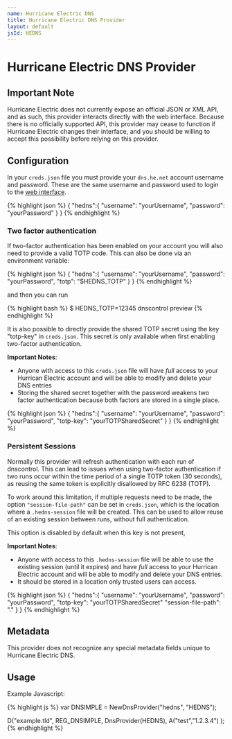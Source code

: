 ```yaml
---
name: Hurricane Electric DNS
title: Hurricane Electric DNS Provider
layout: default
jsId: HEDNS
---
```

# Hurricane Electric DNS Provider

## Important Note
Hurricane Electric does not currently expose an official JSON or XML API, and as such, this provider interacts directly
with the web interface. Because there is no officially supported API, this provider may cease to function if Hurricane
Electric changes their interface, and you should be willing to accept this possibility before relying on this provider.

## Configuration
In your `creds.json` file you must provide your `dns.he.net` account username and password. These are the same username
and password used to login to the [web interface]([https://dns.he.net]).

{% highlight json %}
{
  "hedns":{
    "username": "yourUsername",
    "password": "yourPassword"
  }
}
{% endhighlight %}

### Two factor authentication

If two-factor authentication has been enabled on your account you will also need to provide a valid TOTP code.
This can also be done via an environment variable:

{% highlight json %}
{
  "hedns":{
    "username": "yourUsername",
    "password": "yourPassword",
    "totp": "$HEDNS_TOTP"
  }
}
{% endhighlight %}

and then you can run

{% highlight bash %}
$ HEDNS_TOTP=12345 dnscontrol preview
{% endhighlight %}

It is also possible to directly provide the shared TOTP secret using the key "totp-key" in `creds.json`. This secret is
only available when first enabling two-factor authentication.

**Important Notes**:
* Anyone with access to this `creds.json` file will have *full* access to your Hurrican Electric account and will be 
  able to modify and delete your DNS entries
* Storing the shared secret together with the password weakens two factor authentication because both factors are stored
  in a single place.

{% highlight json %}
{
  "hedns":{
    "username": "yourUsername",
    "password": "yourPassword",
    "totp-key": "yourTOTPSharedSecret"
  }
}
{% endhighlight %}

### Persistent Sessions

Normally this provider will refresh authentication with each run of dnscontrol. This can lead to issues when using
two-factor authentication if two runs occur within the time period of a single TOTP token (30 seconds), as reusing the
same token is explicitly disallowed by RFC 6238 (TOTP).

To work around this limitation, if multiple requests need to be made, the option `"session-file-path"` can be set in
`creds.json`, which is the location where a `.hedns-session` file will be created. This can be used to allow reuse of an
existing session between runs, without full authentication.

This option is disabled by default when this key is not present, 

**Important Notes**:
* Anyone with access to this `.hedns-session` file will be able to use the existing session (until it expires) and have
  *full* access to your Hurrican Electric account and will be able to modify and delete your DNS entries.
* It should be stored in a location only trusted users can access.

{% highlight json %}
{
  "hedns":{
    "username": "yourUsername",
    "password": "yourPassword",
    "totp-key": "yourTOTPSharedSecret"
    "session-file-path": "."
  }
}
{% endhighlight %}


## Metadata
This provider does not recognize any special metadata fields unique to Hurricane Electric DNS.

## Usage
Example Javascript:

{% highlight js %}
var DNSIMPLE = NewDnsProvider("hedns", "HEDNS");

D("example.tld", REG_DNSIMPLE, DnsProvider(HEDNS),
    A("test","1.2.3.4")
);
{% endhighlight %}
